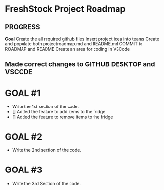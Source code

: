 
# FreshStock Project Roadmap

## PROGRESS
**Goal**
Create the all required github files
Insert project idea into teams
Create and populate both projectroadmap.md and README.md
COMMIT to ROADMAP and README
Create an area for coding in VSCode

## Made correct changes to GITHUB DESKTOP and VSCODE ##

# GOAL #1 #
- Write the 1st section of the code.
- [] Added the feature to add items to the fridge
- [] Added the feature to remove items to the fridge 

# GOAL #2 #
- Write the 2nd section of the code.

# GOAL #3 #
- Write the 3rd Section of the code.